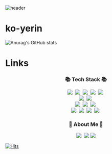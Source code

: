 ![header](https://capsule-render.vercel.app/api?type=wave&color=auto&height=300&section=header&text=capsule%20render&fontSize=90)


# ko-yerin

![Anurag's GitHub stats](https://github-readme-stats.vercel.app/api?username=ko-yerin&show_icons=true&theme=radical)




# Links
<h3 align="center">📚 Tech Stack 📚</h3>
<p align="center">
  <img src="https://img.shields.io/badge/HTML5-E34F26?style=flat-square&logo=HTML5&logoColor=white"/></a>&nbsp
  <img src="https://img.shields.io/badge/CSS3-1572B6?style=flat-square&logo=CSS3&logoColor=white"/></a>&nbsp
  <img src="https://img.shields.io/badge/Javascript-F7DF1E?style=flat-square&logo=javascript&logoColor=white"/></a>&nbsp
  <img src="https://img.shields.io/badge/TypeScript-3178C6?style=flat-square&logo=TypeScript&logoColor=white"/></a>&nbsp
  <img src="https://img.shields.io/badge/Solidity-363636?style=flat-square&logo=Solidity&logoColor=white"/></a>&nbsp
  <br>
  <img src="https://img.shields.io/badge/React-61DAFB?style=flat-square&logo=React&logoColor=white"/></a>&nbsp
  <img src="https://img.shields.io/badge/OpenZeppelin-4E5EE4?style=flat-square&logo=OpenZeppelin&logoColor=white"/></a>&nbsp
  <br>
  <img src="https://img.shields.io/badge/Linux-FCC624?style=flat-square&logo=Linux&logoColor=white"/></a>&nbsp
  <img src="https://img.shields.io/badge/Node.js-339933?style=flat-square&logo=Node.js&logoColor=white"/></a>&nbsp
  <img src="https://img.shields.io/badge/Amazon AWS-232F3E?style=flat-square&logo=Amazon AWS&logoColor=white"/></a>&nbsp
  <br>
  <img src="https://img.shields.io/badge/Mysql-E6B91E?style=flat-square&logo=MySql&logoColor=white"/></a>&nbsp 
  <img src="https://img.shields.io/badge/Sequelize-52B0E7?style=flat-square&logo=Sequelize&logoColor=white"/></a>&nbsp 
  <img src="https://img.shields.io/badge/MongoDB-47A248?style=flat-square&logo=MongoDB&logoColor=white"/></a>&nbsp 
  <img src="https://img.shields.io/badge/Docker-2496ED?style=flat-square&logo=Docker&logoColor=white"/></a>&nbsp

 
  
</p>



<h3 align="center">🌈 About Me 🌈</h3>
<p align="center">
  <a href="http://blog.naver.com/rhdpfls12"><img src="https://img.shields.io/badge/%20Blog-11B48A?style=flat-square&logo=Storyblok&logoColor=white&link=http://blog.naver.com/rhdpfls12"/></a>&nbsp
  <a href="rhdpfls12@naver.com"><img src="https://img.shields.io/badge/mail-005FF9?style=flat-square&logo=Mail.Ru&logoColor=white&link=rhdpfls12@naver.com"/></a>
  <a href="https://github.com/ko-yerin"><img src="https://img.shields.io/badge/GitHub-181717?style=flat-square&logo=GitHub&logoColor=white&link= https://github.com/ko-yerin"/></a>
</p>



[![Hits](https://hits.seeyoufarm.com/api/count/incr/badge.svg?url=https%3A%2F%2Fgithub.com%2Fko-yerin&count_bg=%2379C83D&title_bg=%23555555&icon=&icon_color=%23B0DB31&title=hits&edge_flat=false)](https://hits.seeyoufarm.com)

